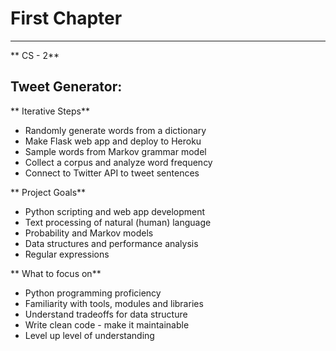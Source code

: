# First Chapter

---

** CS - 2**

## Tweet Generator:

** Iterative Steps**

* Randomly generate words from a dictionary
* Make Flask web app and deploy to Heroku
* Sample words from Markov grammar model
* Collect a corpus and analyze word frequency
* Connect to Twitter API to tweet sentences

** Project Goals**

* Python scripting and web app development
* Text processing of natural \(human\) language
* Probability and Markov models
* Data structures and performance analysis
* Regular expressions

** What to focus on**

* Python programming proficiency
* Familiarity with tools, modules and libraries
* Understand tradeoffs for data structure
* Write clean code - make it maintainable
* Level up level of understanding




